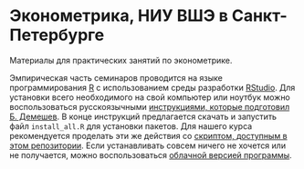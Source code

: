 # Эконометрика, НИУ ВШЭ в Санкт-Петербурге

Материалы для практических занятий по эконометрике.

Эмпирическая часть семинаров проводится на языке программирования [R](https://cran.r-project.org/) с использованием среды разработки [RStudio](https://www.rstudio.com/). Для установки всего необходимого на свой компьютер или ноутбук можно воспользоваться русскоязычными [инструкциями, которые подготовил Б. Демешев](https://bdemeshev.github.io/installation/r/R_installation). В конце инструкций предлагается скачать и запустить файл `install_all.R` для установки пакетов. Для нашего курса рекомендуется проделать эти же действия со [скриптом, доступным в этом репозитории](packs_install_ECOX22.R). Если устанавливать совсем ничего не хочется или не получается, можно воспользоваться [облачной версией программы](https://rstudio.cloud). 
